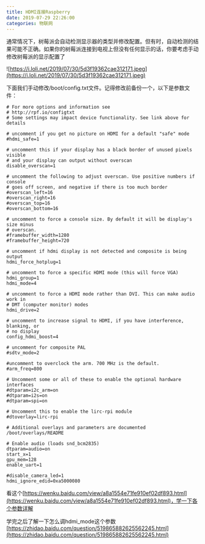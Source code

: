 ```yaml
---
title: HDMI连接Raspberry
date: 2019-07-29 22:26:00
categories: 物联网
---
```


通常情况下，树莓派会自动检测显示器的类型并修改配置。但有时，自动检测的结果可能不正确。如果你的树莓派连接到电视上但没有任何显示的话，你要考虑手动修改树莓派的显示配置了

![https://i.loli.net/2019/07/30/5d3f19362cae312171.jpeg](https://i.loli.net/2019/07/30/5d3f19362cae312171.jpeg)

下面我们手动修改/boot/config.txt文件。记得修改前备份一个，以下是参数文件：

```shell
# For more options and information see
# http://rpf.io/configtxt
# Some settings may impact device functionality. See link above for details

# uncomment if you get no picture on HDMI for a default "safe" mode
#hdmi_safe=1

# uncomment this if your display has a black border of unused pixels visible
# and your display can output without overscan
disable_overscan=1

# uncomment the following to adjust overscan. Use positive numbers if console
# goes off screen, and negative if there is too much border
#overscan_left=16
#overscan_right=16
#overscan_top=16
#overscan_bottom=16

# uncomment to force a console size. By default it will be display's size minus
# overscan.
#framebuffer_width=1280
#framebuffer_height=720

# uncomment if hdmi display is not detected and composite is being output
hdmi_force_hotplug=1

# uncomment to force a specific HDMI mode (this will force VGA)
hdmi_group=1
hdmi_mode=4

# uncomment to force a HDMI mode rather than DVI. This can make audio work in
# DMT (computer monitor) modes
hdmi_drive=2

# uncomment to increase signal to HDMI, if you have interference, blanking, or
# no display
config_hdmi_boost=4

# uncomment for composite PAL
#sdtv_mode=2

#uncomment to overclock the arm. 700 MHz is the default.
#arm_freq=800

# Uncomment some or all of these to enable the optional hardware interfaces
#dtparam=i2c_arm=on
#dtparam=i2s=on
#dtparam=spi=on

# Uncomment this to enable the lirc-rpi module
#dtoverlay=lirc-rpi

# Additional overlays and parameters are documented /boot/overlays/README

# Enable audio (loads snd_bcm2835)
dtparam=audio=on
start_x=1
gpu_mem=128
enable_uart=1

#disable_camera_led=1
hdmi_ignore_edid=0xa5000080
```

看这个[https://wenku.baidu.com/view/a8a1554e71fe910ef02df893.html](https://wenku.baidu.com/view/a8a1554e71fe910ef02df893.html)，学一下各个参数详解

学完之后了解一下怎么调hdmi_mode这个参数[https://zhidao.baidu.com/question/519865882625562245.html](https://zhidao.baidu.com/question/519865882625562245.html)
